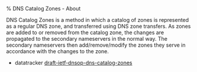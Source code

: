 % DNS Catalog Zones - About

DNS Catalog Zones is a method in which a catalog of zones is represented as a regular DNS zone, and transferred using DNS zone transfers. As zones are added to or removed from the catalog zone, the changes are propagated to the secondary nameservers in the normal way. The secondary nameservers then add/remove/modify the zones they serve in accordance with the changes to the zone.

- datatracker [draft-ietf-dnsop-dns-catalog-zones](https://datatracker.ietf.org/doc/draft-ietf-dnsop-dns-catalog-zones/)
